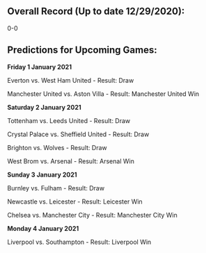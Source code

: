 ## Overall Record (Up to date 12/29/2020):
0-0

## Predictions for Upcoming Games:

**Friday 1 January 2021**

Everton vs. West Ham United - Result: Draw

Manchester United vs. Aston Villa - Result: Manchester United Win


**Saturday 2 January 2021**

Tottenham vs. Leeds United - Result: Draw

Crystal Palace vs. Sheffield United - Result: Draw

Brighton vs. Wolves - Result: Draw

West Brom vs. Arsenal - Result: Arsenal Win


**Sunday 3 January 2021**

Burnley vs. Fulham - Result: Draw

Newcastle vs. Leicester - Result: Leicester Win

Chelsea vs. Manchester City - Result: Manchester City Win


**Monday 4 January 2021**

Liverpool vs. Southampton - Result: Liverpool Win

